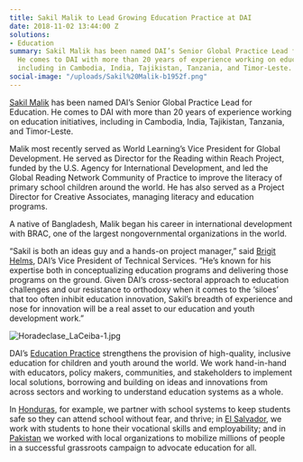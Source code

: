 ```yaml
---
title: Sakil Malik to Lead Growing Education Practice at DAI
date: 2018-11-02 13:44:00 Z
solutions:
- Education
summary: Sakil Malik has been named DAI’s Senior Global Practice Lead for Education.
  He comes to DAI with more than 20 years of experience working on education initiatives,
  including in Cambodia, India, Tajikistan, Tanzania, and Timor-Leste.
social-image: "/uploads/Sakil%20Malik-b1952f.png"
---
```


[Sakil Malik](https://www.dai.com/who-we-are/our-team/sakil-malik) has been named DAI’s Senior Global Practice Lead for Education. He comes to DAI with more than 20 years of experience working on education initiatives, including in Cambodia, India, Tajikistan, Tanzania, and Timor-Leste.

<!--more-->

Malik most recently served as World Learning’s Vice President for Global Development. He served as Director for the Reading within Reach Project, funded by the U.S. Agency for International Development, and led the Global Reading Network Community of Practice to improve the literacy of primary school children around the world. He has also served as a Project Director for Creative Associates, managing literacy and education programs.

A native of Bangladesh, Malik began his career in international development with BRAC, one of the largest nongovernmental organizations in the world.

“Sakil is both an ideas guy and a hands-on project manager,” said [Brigit Helms](https://www.dai.com/who-we-are/our-team/brigit-helms), DAI’s Vice President of Technical Services. “He’s known for his expertise both in conceptualizing education programs and delivering those programs on the ground. Given DAI’s cross-sectoral approach to education challenges and our resistance to orthodoxy when it comes to the ‘siloes’ that too often inhibit education innovation, Sakil’s breadth of experience and nose for innovation will be a real asset to our education and youth development work.”

![Horadeclase_LaCeiba-1.jpg](/uploads/Horadeclase_LaCeiba-1.jpg)

DAI’s [Education Practice](https://www.dai.com/our-work/solutions/education) strengthens the provision of high-quality, inclusive education for children and youth around the world. We work hand-in-hand with educators, policy makers, communities, and stakeholders to implement local solutions, borrowing and building on ideas and innovations from across sectors and working to understand education systems as a whole.

In [Honduras](https://www.dai.com/our-work/projects/honduras-securing-education), for example, we partner with school systems to keep students safe so they can attend school without fear, and thrive; in [El Salvador](https://www.dai.com/our-work/projects/usaid-el-salvador-puentes-para-el-empleo-bridges-employment-project), we work with students to hone their vocational skills and employability; and in [Pakistan](https://www.dai.com/our-work/projects/pakistan-transforming-education-pakistan-tep) we worked with local organizations to mobilize millions of people in a successful grassroots campaign to advocate education for all.